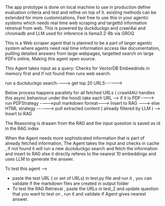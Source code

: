The app prototype is done on local machine to use in production define evaluation criteria and test and refine on top of it.
existing methods can be extended for more customizations, Feel free to use this in your agentic systems which needs
real time web scraping and targettd information retreival from web. 
This is powered by duckduckgo and crawl4ai and chromadb and LLM used for inference is llama3.2-8b via GROQ

This is a Web scraper agent that is planned to be a part of larger agentic system where agents need
real time information access like documentation, pullling detailed answers from large webpages, targetted search on large PDFs online, Making this agent open source.

This Agent takes input as a query:
Checks for VectorDB Embeedinds in memory first and if not found then runs web search.

run a duckduckgo search----> get top 20 URLS------> 

Below process happens parallely for all fetched URLs ( crawl4AU handles this async behaviour under the hood)
take each URL --> if it is PDF----> run PDFStrategy  ---->pull markdown format---> Insert to RAG
                           ---> else HTML strategy  ------> pull extracted content ( already filtered by LLM ) --> Insert to RAG

The Reasoning is draawn from the RAG and the input question is saved as id in the RAG index 

When the Agent needs more sophisticated information that is part of already fetched information, The Agent takes the input
and checks in cache , if not found it will run a new duckduckgo search and fetch the information and insert to RAG else it directly referes to the nearest 10 embeddings and uses LLM to generate the answer.


To test this agent -->

- paste the test URL ( or set of URLs) in test.py file and run it , you can validate if the markdown files are created in output folder
- To test the RAG Retrieval , paste the URLs in test_2 and update question that you want to test on , run it and validate if Agent gives nearest answer. 